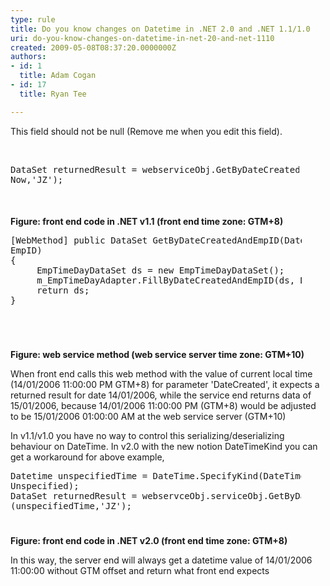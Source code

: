 ```yaml
---
type: rule
title: Do you know changes on Datetime in .NET 2.0 and .NET 1.1/1.0
uri: do-you-know-changes-on-datetime-in-net-20-and-net-1110
created: 2009-05-08T08:37:20.0000000Z
authors:
- id: 1
  title: Adam Cogan
- id: 17
  title: Ryan Tee

---
```




<span class='intro'> This field should not be null (Remove me when you edit this field). </span>

<br>
<dl class="goodCode">
<dt style="width&#58;91.71%;height&#58;68px;"><pre>DataSet returnedResult = webserviceObj.GetByDateCreatedAndEmpID(DateTime.<br>Now,'JZ');                            </pre></dt></dl><b>Figure&#58; front end code in .NET v1.1 (front end time zone&#58; GTM+8)</b><br>
<dl class="goodCode">
<dt style="width&#58;92.48%;height&#58;168px;"><pre>[WebMethod] public DataSet GetByDateCreatedAndEmpID(DateTime DateCreated, String                                <br>EmpID)                                <br>&#123;<br>     EmpTimeDayDataSet ds = new EmpTimeDayDataSet();                                <br>     m_EmpTimeDayAdapter.FillByDateCreatedAndEmpID(ds, DateCreated.Date, EmpID);                                <br>     return ds;<br>&#125;                            </pre></dt></dl>
<p><b>Figure&#58; web service method (web service server time zone&#58; GTM+10)</b></p>
<p>When front end calls this web method with the value of current local time (14/01/2006 11&#58;00&#58;00 PM GTM+8) for parameter 'DateCreated', it expects a returned result for date 14/01/2006, while the service end returns data of 15/01/2006, because 14/01/2006 11&#58;00&#58;00 PM (GTM+8) would be adjusted to be 15/01/2006 01&#58;00&#58;00 AM at the web service server (GTM+10) </p>
<p>In v1.1/v1.0 you have no way to control this serializing/deserializing behaviour on DateTime. In v2.0 with the new notion DateTimeKind you can get a workaround for above example, </p>
<dl class="goodCode">
<dt style="width&#58;92.32%;height&#58;89px;"><pre>Datetime unspecifiedTime = DateTime.SpecifyKind(DateTime.Now,DateTimeKind.<br>Unspecified);                                <br>DataSet returnedResult = webservceObj.serviceObj.GetByDateCreatedAndEmpID,<br>(unspecifiedTime,'JZ');                            </pre></dt></dl>
<p><b>Figure&#58; front end code in .NET v2.0 (front end time zone&#58; GTM+8)</b></p>
<p>In this way, the server end will always get a datetime value of 14/01/2006 11&#58;00&#58;00 without GTM offset and return what front end expects</p>


